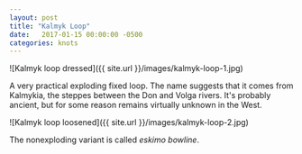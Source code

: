 ```yaml
---
layout: post
title: "Kalmyk Loop"
date:   2017-01-15 00:00:00 -0500
categories: knots
---
```


![Kalmyk loop dressed]({{ site.url }}/images/kalmyk-loop-1.jpg)

<!--more-->

A very practical exploding fixed loop. The name suggests that it comes from Kalmykia, the 
steppes between the Don and Volga rivers. It's probably ancient, but for some reason 
remains virtually unknown in the West.
    
![Kalmyk loop loosened]({{ site.url }}/images/kalmyk-loop-2.jpg)

The nonexploding variant is called *eskimo bowline*.